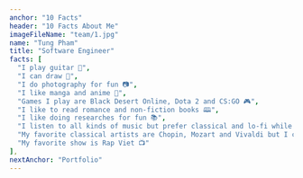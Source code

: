 ```yaml
---
anchor: "10 Facts"
header: "10 Facts About Me"
imageFileName: "team/1.jpg"
name: "Tung Pham"
title: "Software Engineer"
facts: [
  "I play guitar 🎸",
  "I can draw 🎨",
  "I do photography for fun 📷",
  "I like manga and anime 🎥",
  "Games I play are Black Desert Online, Dota 2 and CS:GO 🎮",
  "I like to read romance and non-fiction books 🕮",
  "I like doing researches for fun 📚",
  "I listen to all kinds of music but prefer classical and lo-fi while working 🎧",
  "My favorite classical artists are Chopin, Mozart and Vivaldi but I can't name their pieces 🎼",
  "My favorite show is Rap Viet 📺"
],
nextAnchor: "Portfolio"
---
```

